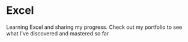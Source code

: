 # Excel
Learning Excel and sharing my progress. Check out my portfolio to see what I've discovered and mastered so far 
